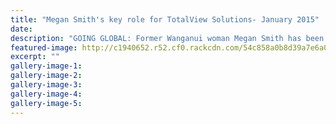 ```yaml
---
title: "Megan Smith's key role for TotalView Solutions- January 2015"
date: 
description: "GOING GLOBAL: Former Wanganui woman Megan Smith has been named head of global sales and marketing for software company TotalView Solutions, from the Wanganui Chronicle article 21 Jan 2015..."
featured-image: http://c1940652.r52.cf0.rackcdn.com/54c858a0b8d39a7e6a00124e/Megan-Smith-ex-student.jpg
excerpt: ""
gallery-image-1: 
gallery-image-2: 
gallery-image-3: 
gallery-image-4: 
gallery-image-5: 
---
```

